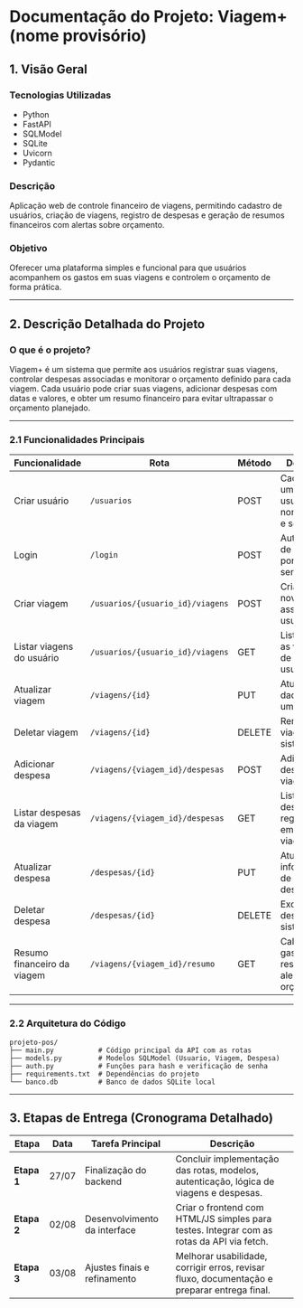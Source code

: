 # Documentação do Projeto: Viagem+ (nome provisório)

## 1. Visão Geral

### Tecnologias Utilizadas

- Python  
- FastAPI  
- SQLModel  
- SQLite  
- Uvicorn  
- Pydantic  

### Descrição

Aplicação web de controle financeiro de viagens, permitindo cadastro de usuários, criação de viagens, registro de despesas e geração de resumos financeiros com alertas sobre orçamento.

### Objetivo

Oferecer uma plataforma simples e funcional para que usuários acompanhem os gastos em suas viagens e controlem o orçamento de forma prática.

---

## 2. Descrição Detalhada do Projeto

### O que é o projeto?

Viagem+ é um sistema que permite aos usuários registrar suas viagens, controlar despesas associadas e monitorar o orçamento definido para cada viagem. Cada usuário pode criar suas viagens, adicionar despesas com datas e valores, e obter um resumo financeiro para evitar ultrapassar o orçamento planejado.

---

### 2.1 Funcionalidades Principais

| Funcionalidade                   | Rota                               | Método | Descrição                                             |
|---------------------------------|----------------------------------|--------|-------------------------------------------------------|
| Criar usuário                   | `/usuarios`                      | POST   | Cadastro de um novo usuário com nome, email e senha. |
| Login                          | `/login`                        | POST   | Autenticação de usuário por email e senha.            |
| Criar viagem                   | `/usuarios/{usuario_id}/viagens`| POST   | Criação de nova viagem associada ao usuário.          |
| Listar viagens do usuário      | `/usuarios/{usuario_id}/viagens`| GET    | Listar todas as viagens de um usuário.                 |
| Atualizar viagem               | `/viagens/{id}`                 | PUT    | Atualizar dados de uma viagem.                         |
| Deletar viagem                | `/viagens/{id}`                 | DELETE | Remover viagem do sistema.                             |
| Adicionar despesa              | `/viagens/{viagem_id}/despesas`| POST   | Adicionar despesa à viagem.                            |
| Listar despesas da viagem      | `/viagens/{viagem_id}/despesas`| GET    | Listar despesas registradas em uma viagem.             |
| Atualizar despesa             | `/despesas/{id}`                | PUT    | Atualizar informações de uma despesa.                  |
| Deletar despesa              | `/despesas/{id}`                | DELETE | Excluir despesa do sistema.                            |
| Resumo financeiro da viagem    | `/viagens/{viagem_id}/resumo`   | GET    | Calcular total gasto, saldo restante e alerta de orçamento. |

---

### 2.2 Arquitetura do Código

```plaintext
projeto-pos/
├── main.py           # Código principal da API com as rotas
├── models.py         # Modelos SQLModel (Usuario, Viagem, Despesa)
├── auth.py           # Funções para hash e verificação de senha
├── requirements.txt  # Dependências do projeto
└── banco.db          # Banco de dados SQLite local
```

---

## 3. Etapas de Entrega (Cronograma Detalhado)

| Etapa       | Data         | Tarefa Principal             | Descrição                                                                                   |
| ----------- | ------------ | ---------------------------- | ------------------------------------------------------------------------------------------- |
| **Etapa 1** | 27/07        | Finalização do backend       | Concluir implementação das rotas, modelos, autenticação, lógica de viagens e despesas.      |
| **Etapa 2** | 02/08        | Desenvolvimento da interface | Criar o frontend com HTML/JS simples para testes. Integrar com as rotas da API via fetch.   |
| **Etapa 3** | 03/08        | Ajustes finais e refinamento | Melhorar usabilidade, corrigir erros, revisar fluxo, documentação e preparar entrega final. |
